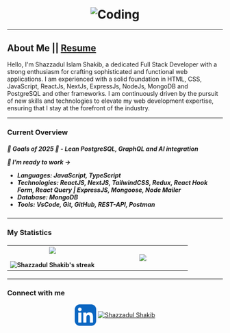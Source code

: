 <h1 width="100%" align="center" ><img align="center" alt="Coding" width="450" src="https://repository-images.githubusercontent.com/588181932/e36ec678-7984-4cdd-8e4c-a3932772ff8e"></h1>

---

## About Me || [Resume](https://drive.google.com/file/d/1IeXajVUl-HxWtDg6hWUMNZwtq8-2phVR/view?usp=sharing)

<p>Hello, I'm Shazzadul Islam Shakib, a dedicated Full Stack Developer with a strong enthusiasm for crafting sophisticated and functional web applications. I am experienced with a solid foundation in HTML, CSS, JavaScript, ReactJs, NextJs, ExpressJs, NodeJs, MongoDB and PostgreSQL and other frameworks. I am continuously driven by the pursuit of new skills and technologies to elevate my web development expertise, ensuring that I stay at the forefront of the industry.</p>

---

### Current Overview
<h5>
   <p><strong>🥅 Goals of 2025 🥅</strong> - <strong>Lean PostgreSQL, GraphQL and AI integration</strong></p>
   <p><strong>💼 I’m ready to work -></strong></p>
   <ul>
     <li><strong>Languages:</strong> JavaScript, TypeScript</li>
     <li><strong>Technologies:</strong> ReactJS, NextJS, TailwindCSS, Redux, React Hook Form, React Query | ExpressJS, Mongoose, Node Mailer</li>
     <li><strong>Database:</strong> MongoDB</li>
     <li><strong>Tools:</strong>  VsCode, Git, GitHub, REST-API, Postman</li>
   </ul>
</h5>

---

### My Statistics

<h4 align="center">
<table align="center" style="border:none;">
  <tr style="border:none;">
    <td width="50%" align="center">
      <img align="center" src="https://github-readme-stats.vercel.app/api?username=Shazzadul-Shakib&theme=dark&show_icons=true&count_private=true" />
      <br><br>
      <img title="🔥 Get streak stats for your profile at git.io/streak-stats" alt="Shazzadul Shakib's streak" src="https://github-readme-streak-stats.herokuapp.com/?user=Shazzadul-Shakib&theme=dark&hide_border=false" /> 
    </td>
    <td width="50%" align="center">
      <img align="center" src="https://github-readme-stats.anuraghazra1.vercel.app/api/top-langs/?username=Shazzadul-Shakib&theme=dark&hide_border=false&no-bg=true&no-frame=true&langs_count=10"/>
    </td>
  </tr>
</table>
</h4>

---

### Connect with me
<p align="center">
<a href="https://www.linkedin.com/in/shazzadul-islam-shakib" target="_blank"><img align="center" src="https://github.com/tandpfun/skill-icons/blob/main/icons/LinkedIn.svg" alt="shazzadul_shakib" height="50" width="50" /></a>
<a href="https://www.facebook.com/shazzadulislam.shakib.9" target="_blank"><img align="center" src="https://raw.githubusercontent.com/rahuldkjain/github-profile-readme-generator/master/src/images/icons/Social/facebook.svg" alt="Shazzadul Shakib" height="50" width="50" /></a>
</p>
